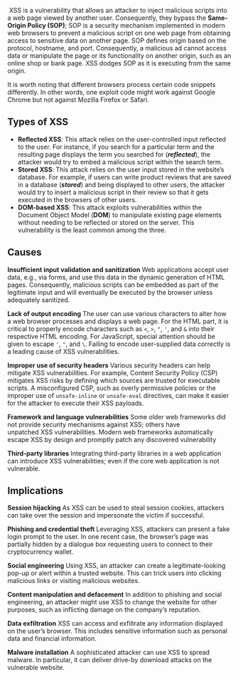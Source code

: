  XSS is a vulnerability that allows an attacker to inject malicious scripts into a web page viewed by another user. Consequently, they bypass the **Same-Origin Policy (SOP)**; SOP is a security mechanism implemented in modern web browsers to prevent a malicious script on one web page from obtaining access to sensitive data on another page. SOP defines origin based on the protocol, hostname, and port. Consequently, a malicious ad cannot access data or manipulate the page or its functionality on another origin, such as an online shop or bank page. XSS dodges SOP as it is executing from the same origin.

It is worth noting that different browsers process certain code snippets differently. In other words, one exploit code might work against Google Chrome but not against Mozilla Firefox or Safari.

## Types of XSS
- **Reflected XSS**: This attack relies on the user-controlled input reflected to the user. For instance, if you search for a particular term and the resulting page displays the term you searched for (**_reflected_**), the attacker would try to embed a malicious script within the search term.
- **Stored XSS**: This attack relies on the user input stored in the website’s database. For example, if users can write product reviews that are saved in a database (**_stored_**) and being displayed to other users, the attacker would try to insert a malicious script in their review so that it gets executed in the browsers of other users.
- **DOM-based XSS**: This attack exploits vulnerabilities within the Document Object Model (**DOM**) to manipulate existing page elements without needing to be reflected or stored on the server. This vulnerability is the least common among the three.

## Causes
**Insufficient input validation and sanitization**
	Web applications accept user data, e.g., via forms, and use this data in the dynamic generation of HTML pages. Consequently, malicious scripts can be embedded as part of the legitimate input and will eventually be executed by the browser unless adequately sanitized.

**Lack of output encoding**
	The user can use various characters to alter how a web browser processes and displays a web page. For the HTML part, it is critical to properly encode characters such as `<`, `>`, `"`, `'`, and `&` into their respective HTML encoding. For JavaScript, special attention should be given to escape `'`, `"`, and `\`. Failing to encode user-supplied data correctly is a leading cause of XSS vulnerabilities.

**Improper use of security headers**
	Various security headers can help mitigate XSS vulnerabilities. For example, Content Security Policy (CSP) mitigates XSS risks by defining which sources are trusted for executable scripts. A misconfigured CSP, such as overly permissive policies or the improper use of `unsafe-inline` or `unsafe-eval` directives, can make it easier for the attacker to execute their XSS payloads.

**Framework and language vulnerabilities**
	Some older web frameworks did not provide security mechanisms against XSS; others have unpatched XSS vulnerabilities. Modern web frameworks automatically escape XSS by design and promptly patch any discovered vulnerability

**Third-party libraries**
	Integrating third-party libraries in a web application can introduce XSS vulnerabilities; even if the core web application is not vulnerable.

## Implications
**Session hijacking**
	As XSS can be used to steal session cookies, attackers can take over the session and impersonate the victim if successful.

**Phishing and credential theft**
	Leveraging XSS, attackers can present a fake login prompt to the user. In one recent case, the browser’s page was partially hidden by a dialogue box requesting users to connect to their cryptocurrency wallet.

**Social engineering**
	Using XSS, an attacker can create a legitimate-looking pop-up or alert within a trusted website. This can trick users into clicking malicious links or visiting malicious websites.

**Content manipulation and defacement**
	In addition to phishing and social engineering, an attacker might use XSS to change the website for other purposes, such as inflicting damage on the company’s reputation.

**Data exfiltration**
	XSS can access and exfiltrate any information displayed on the user’s browser. This includes sensitive information such as personal data and financial information.

**Malware installation**
	A sophisticated attacker can use XSS to spread malware. In particular, it can deliver drive-by download attacks on the vulnerable website.